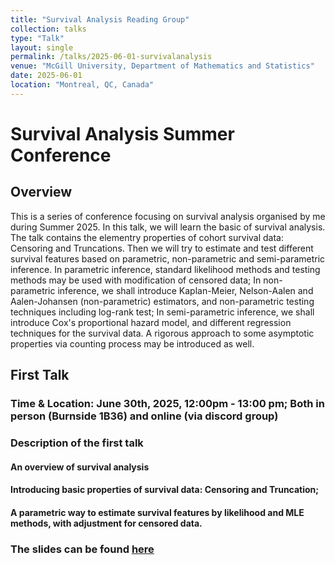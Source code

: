 ```yaml
---
title: "Survival Analysis Reading Group"
collection: talks
type: "Talk"
layout: single
permalink: /talks/2025-06-01-survivalanalysis
venue: "McGill University, Department of Mathematics and Statistics"
date: 2025-06-01
location: "Montreal, QC, Canada"
---
```


# Survival Analysis Summer Conference

## Overview

This is a series of conference focusing on survival analysis organised by me during Summer 2025. In this talk, we will learn the basic of survival analysis. The talk contains the elementry properties of cohort survival data: Censoring and Truncations. Then we will try to estimate and test different survival features based on parametric, non-parametric and semi-parametric inference. In parametric inference, standard likelihood methods and testing methods may be used with modification of censored data; In non-parametric inference, we shall introduce Kaplan-Meier, Nelson-Aalen and Aalen-Johansen (non-parametric) estimators, and non-parametric testing techniques including log-rank test; In semi-parametric inference, we shall introduce Cox's proportional hazard model, and different regression techniques for the survival data. A rigorous approach to some asymptotic properties via counting process may be introduced as well.

## First Talk

### Time & Location: June 30th, 2025, 12:00pm - 13:00 pm; Both in person (Burnside 1B36) and online (via discord group)

### Description of the first talk

#### An overview of survival analysis

#### Introducing basic properties of survival data: Censoring and Truncation;

#### A parametric way to estimate survival features by likelihood and MLE methods, with adjustment for censored data.

### The slides can be found [here](/files/SurvivalAnalysisTalk1.pdf)


